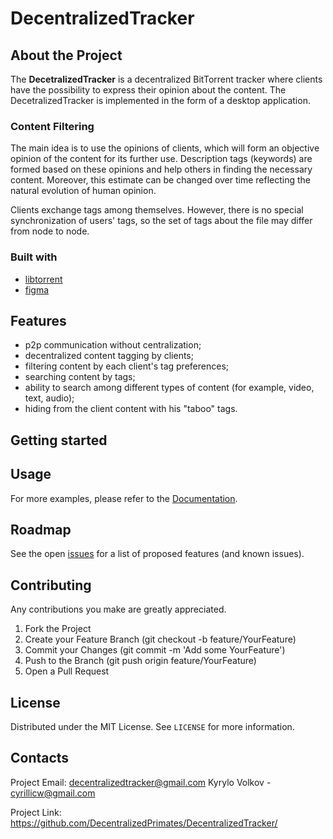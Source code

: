 # DecentralizedTracker

## About the Project

The **DecetralizedTracker** is a decentralized BitTorrent tracker where clients have the possibility to express their opinion about the content. The DecetralizedTracker is implemented in the form of a desktop application. 

### Content Filtering 

The main idea is to use the opinions of clients, which will form an objective opinion of the content for its further use. Description tags (keywords) are formed based on these opinions and help others in finding the necessary content. Moreover, this estimate can be changed over time reflecting the natural evolution of human opinion.

Clients exchange tags among themselves. However, there is no special synchronization of users' tags, so the set of tags about the file may differ from node to node.


### Built with

 - [libtorrent](https://www.libtorrent.org/)
 - [figma](https://www.figma.com/)

## Features

- p2p communication without centralization;
- decentralized content tagging by clients;
- filtering content by each client's tag preferences;
- searching content by tags;
- ability to search among different types of content (for example, video, text, audio);
- hiding from the client content with his "taboo" tags.

## Getting started

## Usage

For more examples, please refer to the [Documentation](example.com).

## Roadmap

See the open [issues](https://github.com/DecentralizedPrimates/DecentralizedTracker/issues) for a list of proposed features (and known issues).

## Contributing 

Any contributions you make are greatly appreciated.

1. Fork the Project
2. Create your Feature Branch (git checkout -b feature/YourFeature)
3. Commit your Changes (git commit -m 'Add some YourFeature')
4. Push to the Branch (git push origin feature/YourFeature)
5. Open a Pull Request

## License

Distributed under the MIT License. See ```LICENSE``` for more information.

## Contacts

Project Email: decentralizedtracker@gmail.com
Kyrylo Volkov - cyrillicw@gmail.com

Project Link: https://github.com/DecentralizedPrimates/DecentralizedTracker/
